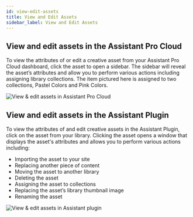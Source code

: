 ```yaml
---
id: view-edit-assets
title: View and Edit Assets
sidebar_label: View and Edit Assets
---
```


## View and edit assets in the Assistant Pro Cloud

To view the attributes of or edit a creative asset from your Assistant Pro Cloud dashboard, click the asset to open a sidebar.  The sidebar will reveal the asset’s attributes and allow you to perform various actions including assigning library collections.  The item pictured here is assigned to two collections, Pastel Colors and Pink Colors.

![View & edit assets in Assistant Pro Cloud](/img/assistant/cloud--libraries--view-edit-assets--1.jpg)

## View and edit assets in the Assistant Plugin

To view the attributes of and edit creative assets in the Assistant Plugin, click on the asset from your library.  Clicking the asset opens a window that displays the asset's attributes and allows you to perform various actions including:

* Importing the asset to your site
* Replacing another piece of content
* Moving the asset to another library
* Deleting the asset
* Assigning the asset to collections
* Replacing the asset’s library thumbnail image
* Renaming the asset

![View & edit assets in Assistant plugin](/img/assistant/cloud--libraries--view-edit-assets--2.jpg)
